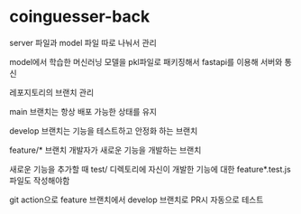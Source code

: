 # coinguesser-back

server 파일과 model 파일 따로 나눠서 관리

model에서 학습한 머신러닝 모델을 pkl파일로 패키징해서 fastapi를 이용해 서버와 통신




레포지토리의 브랜치 관리

main 브랜치는 항상 배포 가능한 상태를 유지

develop 브랜치는 기능을 테스트하고 안정화 하는 브랜치

feature/* 브랜치 개발자가 새로운 기능을 개발하는 브랜치



새로운 기능을 추가할 때 test/ 디렉토리에 자신이 개발한 기능에 대한 feature*.test.js파일도 작성해야함

git action으로 feature 브랜치에서 develop 브랜치로 PR시 자동으로 테스트

